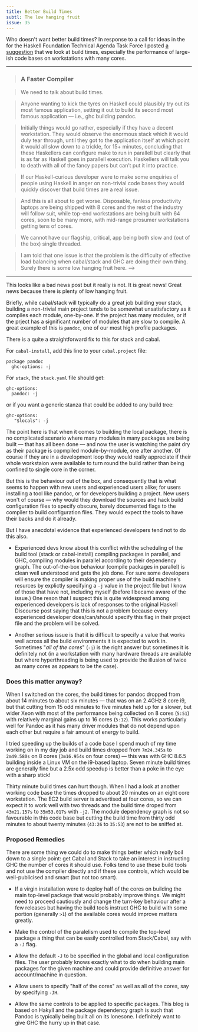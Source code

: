 ```yaml
---
title: Better Build Times
subtl: The low hanging fruit
issue: 35
---
```


Who doesn't want better build times? In response to a call for ideas in the for the Haskell
Foundation Technical Agenda Task Force I posted  [a
suggestion](https://discourse.haskell.org/t/call-for-ideas-forming-a-technical-agenda/1901/6?u=chris)
that we look at build times, especially the performance of large-ish code bases on workstations with
many cores.


---

> ### A Faster Compiler

> We need to talk about build times.

>Anyone wanting to kick the tyres on Haskell could plausibly try out its most famous application,
setting it out to build its second most famous application — i.e., ghc building pandoc.

> Initially things would go rather, especially if they have a decent workstation. They would observe
the enormous stack which it would duly tear through, until they got to the application itself at
which point it would all slow down to a trickle, for 15+ minutes, concluding that these Haskellers can
configure make to run in parallell but clearly that is as far as Haskell goes in parallell
execution. Haskellers will talk you to death with all of the fancy papers but can’t put it into
practice.

> If our Haskell-curious developer were to make some enquiries of people using Haskell in anger on
non-trivial code bases they would quickly discover that build times are a real issue.

> And this is all about to get worse. Disposable, fanless productivity laptops are being shipped with
8 cores and the rest of the industry will follow suit, while top-end workstations are being built
with 64 cores, soon to be many more, with mid-range prosumer workstations getting tens of cores.

> We cannot have our flagship, critical, app being both slow and (out of the box) single threaded.

> I am told that one issue is that the problem is the difficulty of effective load balancing when
cabal/stack and GHC are doing their own thing. Surely there is some low hanging fruit here. -->

---


This looks like a bad news post but it really is not. It is great news! Great news because there
is plenty of low hanging fruit.

Briefly, while cabal/stack will typically do a great job building your stack, building a non-trivial
main project tends to be somewhat unsatisfactory as it compiles each module, one-by-one. If the
project has many modules, or if the prject has a significant number of modules that are slow to
compile. A great example of this is `pandoc`, one of our most high profile packages.

There is a quite a straightforward fix to this for stack and cabal.

For `cabal-install`, add this line to your `cabal.project` file:

```
package pandoc
  ghc-options: -j
```

For `stack`, the `stack.yaml` file should get:

```
ghc-options:
  pandoc: -j
```

or if you want a generic stanza that could be added to any build tree:

```
ghc-options:
   "$locals": -j
```

The point here is that when it comes to building the local package, there is no complicated scenario
where many modules in many packages are being built &mdash; that has all been done &mdash; and now the user is
watching the paint dry as their package is copmpiled module-by-module, one after another. Of course
if they are in a development loop they would really appreciate if their whole workstaion were
available to turn round the build rather than being confined to single core in the corner.

But this is the behaviour out of the box, and consequently that is what seems to happen with new
users and experienced users alike; for users installing a tool like pandoc, or for developers
building a project. New users won't of course &mdash; why would they download the sources and hack
build configuration files to specify obscure, barely documented flags to the compiler to
build configuration files. They would expect the tools to have their backs and do it already.

But I have anecdotal evidence that experienced developers tend not to do this also.

  * Experienced devs know about this conflict with the scheduling of the build tool (stack or
  cabal-install) compiling packages in parallel, and GHC, compiling modules in parallel according
  to their dependency graph. The out-of-the-box behaviour (compile packages in parallel) is clean
  well understood and gets the job done. For sure some developers will ensure the compiler is
  making proper use of the build machine's resurces by explictly specifying a `-j` value in
  the project file but I know of those that have not, including myself (before I became aware of
  the issue.) One reson that I suspect this is quite widespread among experienced developers is
  lack of responses to the original Haskell Discourse post saying that this is not a problem
  because every experienced developer does/can/should specify this flag in their project file
  and the problem will be solved.

  * Another serious issue is that it is difficult to specify a value that works well across all the
  build environments it is expected to work in. Sometimes "_all of the cores_" (`-j`) is the right
  answer but sometimes it is definitely not (in a workstation with many hardware threads are
  available but where hyperthreading is being used to provide the illusion of twice as many cores
  as appears to be the case).

### Does this matter anyway?

When I switched on the cores, the build times for pandoc dropped from about 14 minutes to about six
minutes &mdash; that was on an 2.4GHz 8 core i9, but that cutting from 15 odd minutes to five
minutes held up for a slower, but wider Xeon with most of the performance being collected on 8 cores
(`5:51`) with relatively marginal gains up to 16 cores (`5:12`). This works particularly well for
Pandoc as it has many driver modules that do not depend upon each other but require a fair amount of
energy to build.

I tried speeding up the builds of a code base I spend much of my time working on in my day job and
build times dropped from `7m24.345s` to `2m49.580s` on 8 cores (`3m16.954s` on four cores) &mdash;
this was with GHC 8.6.5 building inside a Linux VM on the i9-based laptop. Seven minute build times
are generally fine but a 2.5x odd speedup is better than a poke in the eye with a sharp stick!

Thirty minute build times can hurt though. When I had a look at another working code base the times
dropped to about 20 minutes on an eight core workstation. The EC2 build server is advertised at four
cores, so we can expect it to work well with two threads and the build time droped from `43m21.157s`
to `35m53.017s` with `-j2`. The module dependency graph is not so favourable in this code base but
cutting the build time from thirty odd minutes to about twenty minutes (`43:26` to `35:53`) are not
to be sniffed at.

### Proposed Remedies

There are some thing we could do to make things better which really boil down to a single point:
get Cabal and Stack to take an interest in instructing GHC the number of cores it should use. Folks
tend to use these build tools and not use the compiler directly and if these use controls, which
would be well-publicised and smart (but not too smart).

  * If a virgin installation were to deploy half of the cores on building the main top-level
    package that would probably improve things. We might need to proceed cautiously and change the
    turn-key behaviour after a few releases but having the build tools instruct GHC to build
    with some portion (generally `>1`) of the available cores would improve matters greatly.

  * Make the control of the paralelism used to compile the top-level package a thing that can be
    easily controlled from Stack/Cabal, say with a `-J` flag.

  * Allow the default `-J` to be specified in the global and local configuration
    files. The user probably knows exactly what to do when building main packages for the given
    machine and could provide definitive answer for account/machine in question.

  * Allow users to specify "half of the cores" as well as all of the cores, say by specifying `-JH`.

  * Allow the same controls to be applied to specific packages. This blog is based on Hakyll and the
    package dependency graph is such that Pandoc is typically being built all on its lonesone. I
    definitely want to give GHC the hurry up in that case.
